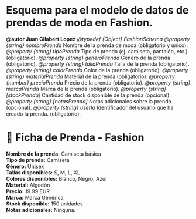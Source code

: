 # Esquema para el modelo de datos de prendas de moda en Fashion.
**@autor Juan Gilabert Lopez**
*@typedef {Object} FashionSchema*
*@property {string} nombrePrenda* Nombre de la prenda de moda (obligatorio y único).
*@property {string} tipoPrenda* Tipo de prenda (ej. camiseta, pantalón, etc.) (obligatorio).
*@property {string} generoPrenda* Género de la prenda (obligatorio).
*@property {string} tallaPrenda* Talla de la prenda (obligatorio).
*@property {string} colorPrenda* Color de la prenda (obligatorio).
*@property {string} materialPrenda* Material de la prenda (obligatorio).
*@property {number} precioPrenda* Precio de la prenda (obligatorio).
*@property {string} marcaPrenda* Marca de la prenda (obligatorio).
*@property {string} [stockPrenda]* Cantidad de stock disponible de la prenda (opcional).
*@property {string} [notasPrenda]* Notas adicionales sobre la prenda (opcional).
*@property {string} userId* Identificador del usuario que ha creado la prenda. (obligatorio).

# 🧥 Ficha de Prenda - Fashion
**Nombre de la prenda:** Camiseta básica  
**Tipo de prenda:** Camiseta  
**Género:** Unisex  
**Tallas disponibles:** S, M, L, XL  
**Colores disponibles:** Blanco, Negro, Azul  
**Material:** Algodón  
**Precio:** 19.99 EUR  
**Marca:** Marca Genérica  
**Stock disponible:** 150 unidades  
**Notas adicionales:** Ninguna.